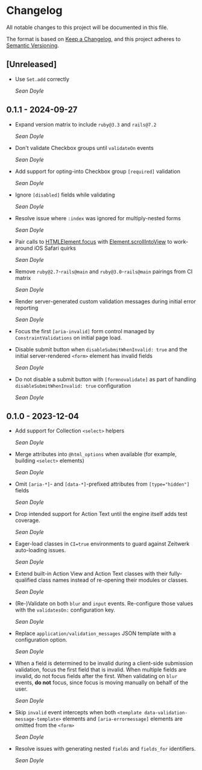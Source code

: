 # Changelog
All notable changes to this project will be documented in this file.

The format is based on [Keep a Changelog](https://keepachangelog.com/en/1.0.0/),
and this project adheres to [Semantic Versioning](https://semver.org/spec/v2.0.0.html).

## [Unreleased]

*   Use `Set.add` correctly

    *Sean Doyle*

## 0.1.1 - 2024-09-27

*   Expand version matrix to include `ruby@3.3` and `rails@7.2`

    *Sean Doyle*

*   Don't validate Checkbox groups until `validateOn` events

    *Sean Doyle*

*   Add support for opting-into Checkbox group `[required]` validation

    *Sean Doyle*

*   Ignore `[disabled]` fields while validating

    *Sean Doyle*

*   Resolve issue where `:index` was ignored for multiply-nested forms

    *Sean Doyle*

*   Pair calls to [HTMLElement.focus][] with [Element.scrollIntoView][] to
    work-around iOS Safari quirks

    *Sean Doyle*

[HTMLElement.focus]: https://developer.mozilla.org/en-US/docs/Web/API/HTMLElement/focus
[Element.scrollIntoView]: https://developer.mozilla.org/en-US/docs/Web/API/Element/scrollIntoView

*   Remove `ruby@2.7`-`rails@main` and `ruby@3.0`-`rails@main` pairings from CI
    matrix

    *Sean Doyle*

*   Render server-generated custom validation messages during initial error
    reporting

    *Sean Doyle*

*   Focus the first `[aria-invalid]` form control managed by
    `ConstraintValidations` on initial page load.

*   Disable submit button when `disableSubmitWhenInvalid: true` and the initial
    server-rendered `<form>` element has invalid fields

    *Sean Doyle*

*   Do not disable a submit button with `[formnovalidate]` as part of handling
    `disableSubmitWhenInvalid: true` configuration

    *Sean Doyle*

## 0.1.0 - 2023-12-04

*   Add support for Collection `<select>` helpers

    *Sean Doyle*

*   Merge attributes into `@html_options` when available (for example, building
    `<select>` elements)

    *Sean Doyle*

*   Omit `[aria-*]`- and `[data-*]`-prefixed attributes from `[type="hidden"]`
    fields

    *Sean Doyle*

*   Drop intended support for Action Text until the engine itself adds test
    coverage.

    *Sean Doyle*

*   Eager-load classes in `CI=true` environments to guard against Zeitwerk
    auto-loading issues.

    *Sean Doyle*

*   Extend built-in Action View and Action Text classes with their
    fully-qualified class names instead of re-opening their modules or classes.

    *Sean Doyle*

*   (Re-)Validate on both `blur` and `input` events. Re-configure those values
    with the `validatesOn:` configuration key.

    *Sean Doyle*

*   Replace `application/validation_messages` JSON template with a configuration
    option.

    *Sean Doyle*

*   When a field is determined to be invalid during a client-side submission
    validation, focus the first field that is invalid. When multiple fields are
    invalid, do not focus fields after the first. When validating on `blur` events,
    **do not** focus, since focus is moving manually on behalf of the user.

    *Sean Doyle*

*   Skip `invalid` event intercepts when both `<template data-validation-message-template>` elements and `[aria-errormessage]` elements are omitted from the `<form>`

    *Sean Doyle*

*   Resolve issues with generating nested `fields` and `fields_for` identifiers.

    *Sean Doyle*
